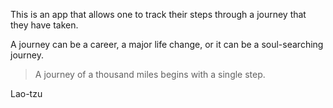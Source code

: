 This is an app that allows one to track their steps through a journey that they have taken.

A journey can be a career, a major life change, or it can be a soul-searching journey.

> A journey of a thousand miles begins with a single step.

Lao-tzu

